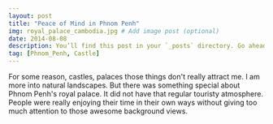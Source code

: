 ```yaml
---
layout: post
title: "Peace of Mind in Phnom Penh"
img: royal_palace_cambodia.jpg # Add image post (optional)
date: 2014-08-08 
description: You’ll find this post in your `_posts` directory. Go ahead and edit it and re-build the site to see your changes. # Add post description (optional)
tag: [Phnom_Penh, Castle]
---
```

For some reason, castles, palaces those things don't really attract me. I am more into natural landscapes. But there was something special about Phnom Penh's royal palace. It did not have that regular touristy atmosphere. People were really enjoying their time in their own ways without giving too much attention to those awesome background views.
